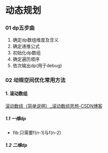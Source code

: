 # 动态规划

### 01 dp五步曲

1. 确定dp数组维度及含义
2. 确定递推公式
3. 初始化dp数组
4. 确定遍历顺序
5. 依次输出dp(用于debug)

### 02 动规空间优化常用方法

#### 1. 滚动数组

[滚动数组（简单说明）_滚动数组思想-CSDN博客](https://blog.csdn.net/m0_46427179/article/details/107419492)

##### 1.1 一维dp

* fib:只需要f(n-1)与f(n-2)

##### 1.2 二维dp